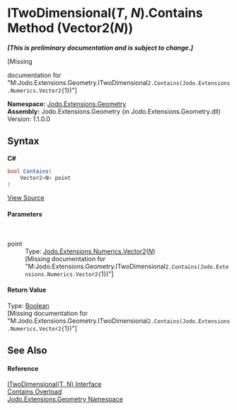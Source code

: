 # ITwoDimensional(*T*, *N*).Contains Method (Vector2(*N*))
 _**\[This is preliminary documentation and is subject to change.\]**_

\[Missing <summary> documentation for "M:Jodo.Extensions.Geometry.ITwoDimensional`2.Contains(Jodo.Extensions.Numerics.Vector2{`1})"\]

**Namespace:**&nbsp;<a href="N_Jodo_Extensions_Geometry">Jodo.Extensions.Geometry</a><br />**Assembly:**&nbsp;Jodo.Extensions.Geometry (in Jodo.Extensions.Geometry.dll) Version: 1.1.0.0

## Syntax

**C#**<br />
``` C#
bool Contains(
	Vector2<N> point
)
```

<a href="https://github.com/JosephJShort/Jodo.Extensions/blob/main/src/Jodo.Extensions.Geometry/ITwoDimensional.cs" rel="noopener noreferrer" title="View the source code">View Source</a><br />

#### Parameters
&nbsp;<dl><dt>point</dt><dd>Type: <a href="T_Jodo_Extensions_Numerics_Vector2_1">Jodo.Extensions.Numerics.Vector2</a>(<a href="T_Jodo_Extensions_Geometry_ITwoDimensional_2">*N*</a>)<br />\[Missing <param name="point"/> documentation for "M:Jodo.Extensions.Geometry.ITwoDimensional`2.Contains(Jodo.Extensions.Numerics.Vector2{`1})"\]</dd></dl>

#### Return Value
Type: <a href="https://docs.microsoft.com/dotnet/api/system.boolean" target="_blank" rel="noopener noreferrer">Boolean</a><br />\[Missing <returns> documentation for "M:Jodo.Extensions.Geometry.ITwoDimensional`2.Contains(Jodo.Extensions.Numerics.Vector2{`1})"\]

## See Also


#### Reference
<a href="T_Jodo_Extensions_Geometry_ITwoDimensional_2">ITwoDimensional(T, N) Interface</a><br /><a href="Overload_Jodo_Extensions_Geometry_ITwoDimensional_2_Contains">Contains Overload</a><br /><a href="N_Jodo_Extensions_Geometry">Jodo.Extensions.Geometry Namespace</a><br />